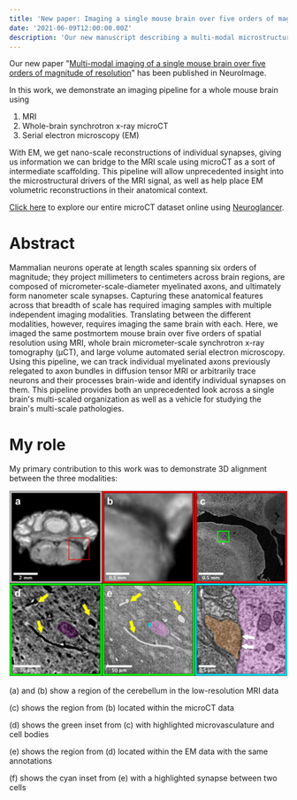 ```yaml
---
title: 'New paper: Imaging a single mouse brain over five orders of magnitude of resolution'
date: '2021-06-09T12:00:00.00Z'
description: 'Our new manuscript describing a multi-modal microstructural imaging pipeline was published in NeuroImage.'
---
```


Our new paper "[Multi-modal imaging of a single mouse brain over five orders of
magnitude of
resolution](https://www.sciencedirect.com/science/article/pii/S1053811921005279?via%3Dihub)"
has been published in NeuroImage. 

In this work, we demonstrate an imaging pipeline for a whole mouse brain
using
1. MRI
2. Whole-brain synchrotron x-ray microCT 
3. Serial electron microscopy (EM)

With EM, we get nano-scale reconstructions of individual synapses, giving us
information we can bridge to the MRI scale using microCT as a sort of
intermediate scaffolding. This pipeline will allow unprecedented insight into
the microstructural drivers of the MRI signal, as well as help place EM
volumetric reconstructions in their anatomical context.

<a
href="http://neuroglancer-demo.appspot.com/#!%7B%22dimensions%22:%7B%22x%22:%5B0.0000012000000000000002%2C%22m%22%5D%2C%22y%22:%5B0.0000012000000000000002%2C%22m%22%5D%2C%22z%22:%5B0.0000012000000000000002%2C%22m%22%5D%7D%2C%22position%22:%5B3679.06396484375%2C6571.3544921875%2C4455.212890625%5D%2C%22crossSectionOrientation%22:%5B0.6972193717956543%2C0.7150224447250366%2C-0.014205372892320156%2C-0.04925645515322685%5D%2C%22crossSectionScale%22:0.6102521275481583%2C%22projectionOrientation%22:%5B-0.5169536471366882%2C0.47275060415267944%2C-0.5274643898010254%2C0.4806736409664154%5D%2C%22projectionScale%22:16384%2C%22layers%22:%5B%7B%22type%22:%22image%22%2C%22source%22:%22precomputed://http://nova.kasthurilab.com:8000/neuroglancer/recon_crop8_neurog/image/%22%2C%22tab%22:%22source%22%2C%22name%22:%22WholeBrain%22%7D%5D%2C%22showAxisLines%22:false%2C%22layout%22:%22xy%22%7D"
 target = "_blank" rel="noreferrer">Click here</a> to explore our entire microCT dataset online using
[Neuroglancer](https://opensource.google/projects/neuroglancer).

# Abstract
Mammalian neurons operate at length scales spanning six orders of magnitude;
they project millimeters to centimeters across brain regions, are composed of
micrometer-scale-diameter myelinated axons, and ultimately form nanometer scale
synapses. Capturing these anatomical features across that breadth of scale has
required imaging samples with multiple independent imaging
modalities. Translating between the different modalities, however, requires
imaging the same brain with each. Here, we imaged the same postmortem mouse
brain over five orders of spatial resolution using MRI, whole brain
micrometer-scale synchrotron x-ray tomography (μCT), and large volume automated
serial electron microscopy. Using this pipeline, we can track individual
myelinated axons previously relegated to axon bundles in diffusion tensor MRI or
arbitrarily trace neurons and their processes brain-wide and identify individual
synapses on them. This pipeline provides both an unprecedented look across a
single brain's multi-scaled organization as well as a vehicle for studying the
brain's multi-scale pathologies.

# My role

My primary contribution to this work was to demonstrate 3D alignment between
the three modalities:

![](./multi_modal_pipeline.jpg)

(a) and (b) show a region of the cerebellum in the low-resolution MRI data

(c) shows the region from (b) located within the microCT data

(d) shows the green inset from (c) with highlighted microvasculature and cell bodies

(e) shows the region from (d) located within the EM data with the same annotations

(f) shows the cyan inset from (e) with a highlighted synapse between two cells
